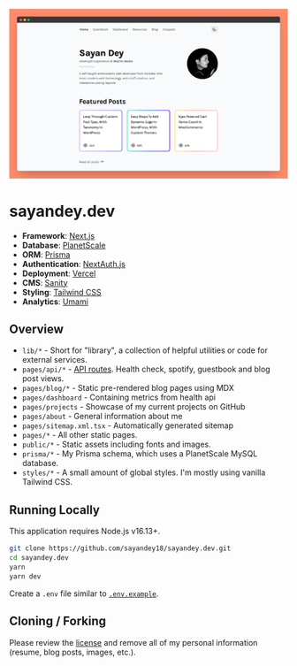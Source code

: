 ![cover](https://raw.githubusercontent.com/sayandey18/sayandey.dev/master/public/static/images/github-banner.png)


# sayandey.dev

- **Framework**: [Next.js](https://nextjs.org/)
- **Database**: [PlanetScale](https://planetscale.com)
- **ORM**: [Prisma](https://prisma.io/)
- **Authentication**: [NextAuth.js](https://next-auth.js.org/)
- **Deployment**: [Vercel](https://vercel.com)
- **CMS**: [Sanity](https://www.sanity.io/)
- **Styling**: [Tailwind CSS](https://tailwindcss.com/)
- **Analytics**: [Umami](https://umami.is)

## Overview

- `lib/*` - Short for "library", a collection of helpful utilities or code for external services.
- `pages/api/*` - [API routes](https://nextjs.org/docs/api-routes/introduction). Health check, spotify, guestbook and blog post views.
- `pages/blog/*` - Static pre-rendered blog pages using MDX
- `pages/dashboard` - Containing metrics from health api
- `pages/projects` - Showcase of my current projects on GitHub
- `pages/about` - General information about me
- `pages/sitemap.xml.tsx` - Automatically generated sitemap
- `pages/*` - All other static pages.
- `public/*` - Static assets including fonts and images.
- `prisma/*` - My Prisma schema, which uses a PlanetScale MySQL database.
- `styles/*` - A small amount of global styles. I'm mostly using vanilla Tailwind CSS.

## Running Locally

This application requires Node.js v16.13+.

```bash
git clone https://github.com/sayandey18/sayandey.dev.git
cd sayandey.dev
yarn
yarn dev
```

Create a `.env` file similar to [`.env.example`](https://github.com/ayandey18/sayandey.dev/blob/main/.env.example).

## Cloning / Forking

Please review the [license](https://github.com/sayandey18/sayandey.dev/blob/main/LICENSE.txt) and remove all of my personal information (resume, blog posts, images, etc.).
